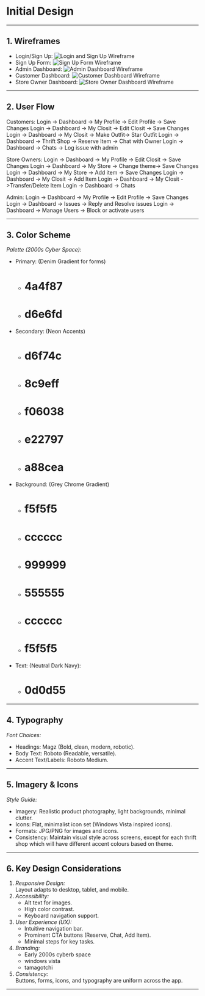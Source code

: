 # Initial Design

---

## 1. Wireframes

- Login/Sign Up:
  ![Login and Sign Up Wireframe](/images/lisu-wf.jpg)
- Sign Up Form:
  ![Sign Up Form Wireframe](/images/signup-wf.jpg)
- Admin Dashboard:
  ![Admin Dashboard Wireframe](/images/admindb-wf.jpg)
- Customer Dashboard:
  ![Customer Dashboard Wireframe](/images/custdb-wf.jpg)
- Store Owner Dashboard:
  ![Store Owner Dashboard Wireframe](/images/sodb-wf.jpg)

---

## 2. User Flow

Customers:
Login -> Dashboard -> My Profile -> Edit Profile -> Save Changes
Login -> Dashboard -> My Closit -> Edit Closit -> Save Changes
Login -> Dashboard -> My Closit -> Make Outfit-> Star Outfit
Login -> Dashboard -> Thrift Shop -> Reserve Item -> Chat with Owner
Login -> Dashboard -> Chats -> Log issue with admin

Store Owners:
Login -> Dashboard -> My Profile -> Edit Closit -> Save Changes
Login -> Dashboard -> My Store -> Change theme-> Save Changes
Login -> Dashboard -> My Store -> Add item -> Save Changes
Login -> Dashboard -> My Closit -> Add Item
Login -> Dashboard -> My Closit ->Transfer/Delete Item
Login -> Dashboard -> Chats

Admin:
Login -> Dashboard -> My Profile -> Edit Profile -> Save Changes
Login -> Dashboard -> Issues -> Reply and Resolve issues
Login -> Dashboard -> Manage Users -> Block or activate users

---

## 3. Color Scheme

_Palette (2000s Cyber Space):_

- Primary: (Denim Gradient for forms)
  - # 4a4f87
  - # d6e6fd
- Secondary: (Neon Accents)
  - # d6f74c
  - # 8c9eff
  - # f06038
  - # e22797
  - # a88cea
- Background: (Grey Chrome Gradient)
  - # f5f5f5
  - # cccccc
  - # 999999
  - # 555555
  - # cccccc
  - # f5f5f5
- Text: (Neutral Dark Navy):
  - # 0d0d55

---

## 4. Typography

_Font Choices:_

- Headings: Magz (Bold, clean, modern, robotic).
- Body Text: Roboto (Readable, versatile).
- Accent Text/Labels: Roboto Medium.

---

## 5. Imagery & Icons

_Style Guide:_

- Imagery: Realistic product photography, light backgrounds, minimal clutter.
- Icons: Flat, minimalist icon set (Windows Vista inspired icons).
- Formats: JPG/PNG for images and icons.
- Consistency: Maintain visual style across screens, except for each thrift shop which will have different accent colours based on theme.

---

## 6. Key Design Considerations

1. _Responsive Design:_  
   Layout adapts to desktop, tablet, and mobile.
2. _Accessibility:_
   - Alt text for images.
   - High color contrast.
   - Keyboard navigation support.
3. _User Experience (UX):_
   - Intuitive navigation bar.
   - Prominent CTA buttons (Reserve, Chat, Add Item).
   - Minimal steps for key tasks.
4. _Branding:_
   - Early 2000s cyberb space
   - windows vista
   - tamagotchi
5. _Consistency:_  
   Buttons, forms, icons, and typography are uniform across the app.

---
